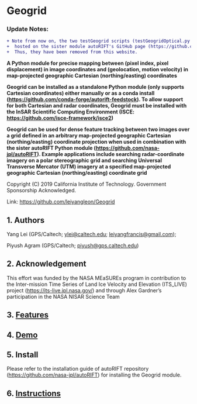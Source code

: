 # Geogrid

### Update Notes:

```diff
+ Note from now on, the two testGeogrid scripts (testGeogridOptical.py and testGeogrid_ISCE.py) are only 
+  hosted on the sister module autoRIFT's GitHub page (https://github.com/nasa-jpl/autoRIFT). 
+  Thus, they have been removed from this website.
```

**A Python module for precise mapping between (pixel index, pixel displacement) in image coordinates and (geolocation, motion velocity) in map-projected geographic Cartesian (northing/easting) coordinates**

**Geogrid can be installed as a standalone Python module (only supports Cartesian coordinates) either manually or as a conda install (https://github.com/conda-forge/autorift-feedstock). To allow support for both Cartesian and radar coordinates, Geogrid must be installed with the InSAR Scientific Computing Environment (ISCE: https://github.com/isce-framework/isce2)**

**Geogrid can be used for dense feature tracking between two images over a grid defined in an arbitrary map-projected geographic Cartesian (northing/easting) coordinate projection when used in combination with the sister autoRIFT Python module (https://github.com/nasa-jpl/autoRIFT). Example applications include searching radar-coordinate imagery on a polar stereographic grid and searching Universal Transverse Mercator (UTM) imagery at a specified map-projected geographic Cartesian (northing/easting) coordinate grid**



Copyright (C) 2019 California Institute of Technology.  Government Sponsorship Acknowledged.

Link: https://github.com/leiyangleon/Geogrid



## 1. Authors


Yang Lei (GPS/Caltech; ylei@caltech.edu; leiyangfrancis@gmail.com);

Piyush Agram (GPS/Caltech; piyush@gps.caltech.edu)

## 2. Acknowledgement

This effort was funded by the NASA MEaSUREs program in contribution to the Inter-mission Time Series of Land Ice Velocity and Elevation (ITS_LIVE) project (https://its-live.jpl.nasa.gov/) and through Alex Gardner’s participation in the NASA NISAR Science Team
       
       
## 3. [Features](/docs/features.md)



## 4. [Demo](/docs/demo.md)





## 5. Install

Please refer to the installation guide of autoRIFT repository (https://github.com/nasa-jpl/autoRIFT) for installing the Geogrid module.



## 6. [Instructions](/docs/instruction.md)



